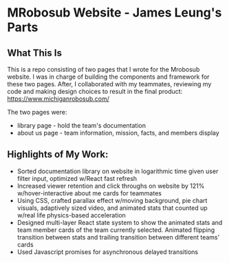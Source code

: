 # MRobosub Website - James Leung's Parts
## What This Is
This is a repo consisting of two pages that I wrote for the Mrobosub website. I was in charge of building the components and framework for these two pages. After, I collaborated with my teammates, reviewing my code and making design choices to result in the final product: https://www.michiganrobosub.com/

The two pages were:
* library page - hold the team's documentation
* about us page - team information, mission, facts, and members display

## Highlights of My Work:
* Sorted documentation library on website in logarithmic time given user filter input, optimized w/React fast refresh
* Increased viewer retention and click throughs on website by 121% w/hover-interactive about me cards for teammates
* Using CSS, crafted parallax effect w/moving background, pie chart visuals, adaptively sized video, and animated stats that counted up w/real life physics-based acceleration 
* Designed multi-layer React state system to show the animated stats and team member cards of the team currently selected. Animated flipping transition between stats and trailing transition between different teams' cards
* Used Javascript promises for asynchronous delayed transitions
